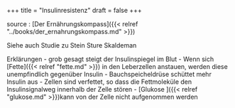 +++
title = "Insulinresistenz"
draft = false
+++

source
: [Der Ernährungskompass]({{< relref "../books/der_ernahrungskompass.md" >}})


Siehe auch Studie zu Stein Sture Skaldeman

Erklärungen
    -   grob gesagt steigt der Insulinspiegel im Blut
    -   Wenn sich [Fette]({{< relref "fette.md" >}}) in den Leberzellen anstauen, werden diese unempfindlich gegenüber Insulin
        -   Bauchspeicheldrüse schüttet mehr Insulin aus
    -   Zellen sind verfettet, so dass die Fettmoleküle den Insulinsignalweg innerhalb der Zelle stören
        -   [Glukose ]({{< relref "glukose.md" >}})kann von der Zelle nicht aufgenommen werden
